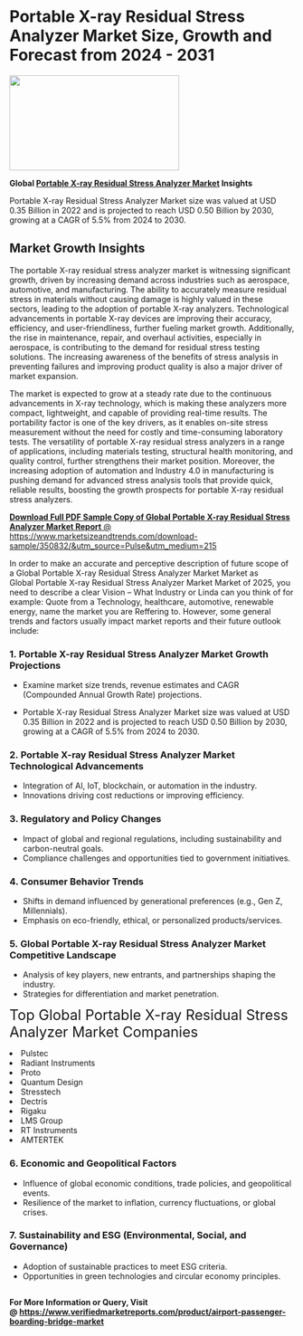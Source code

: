 <H1>Portable X-ray Residual Stress Analyzer Market Size, Growth and Forecast from 2024 - 2031</H1><img class="aligncenter size-medium wp-image-584254" src="https://thirdeyenews.in/wp-content/uploads/2024/09/Global-Market-Research-300x168.jpeg" alt="" width="300" height="168" /><p><strong>Global&nbsp;<a href="https://www.marketsizeandtrends.com/download-sample/350832/&amp;utm_source=Pulse&amp;utm_medium=215">Portable X-ray Residual Stress Analyzer Market</a> Insights</strong></p><p>Portable X-ray Residual Stress Analyzer Market size was valued at USD 0.35 Billion in 2022 and is projected to reach USD 0.50 Billion by 2030, growing at a CAGR of 5.5% from 2024 to 2030.</p><p><h2>Market Growth Insights</h2> <p>The portable X-ray residual stress analyzer market is witnessing significant growth, driven by increasing demand across industries such as aerospace, automotive, and manufacturing. The ability to accurately measure residual stress in materials without causing damage is highly valued in these sectors, leading to the adoption of portable X-ray analyzers. Technological advancements in portable X-ray devices are improving their accuracy, efficiency, and user-friendliness, further fueling market growth. Additionally, the rise in maintenance, repair, and overhaul activities, especially in aerospace, is contributing to the demand for residual stress testing solutions. The increasing awareness of the benefits of stress analysis in preventing failures and improving product quality is also a major driver of market expansion.</p> <p><a href="#"></a></p> <p>The market is expected to grow at a steady rate due to the continuous advancements in X-ray technology, which is making these analyzers more compact, lightweight, and capable of providing real-time results. The portability factor is one of the key drivers, as it enables on-site stress measurement without the need for costly and time-consuming laboratory tests. The versatility of portable X-ray residual stress analyzers in a range of applications, including materials testing, structural health monitoring, and quality control, further strengthens their market position. Moreover, the increasing adoption of automation and Industry 4.0 in manufacturing is pushing demand for advanced stress analysis tools that provide quick, reliable results, boosting the growth prospects for portable X-ray residual stress analyzers. <p><a href="#"></p><p><span class=""><strong>Download Full PDF Sample Copy of Global Portable X-ray Residual Stress Analyzer Market Report</strong> @ <a href="https://www.marketsizeandtrends.com/download-sample/350832/&amp;utm_source=Pulse&amp;utm_medium=215" target="_blank">https://www.marketsizeandtrends.com/download-sample/350832/&amp;utm_source=Pulse&amp;utm_medium=215</a></span></p><p>In order to make an accurate and perceptive description of future scope of a Global&nbsp;Portable X-ray Residual Stress Analyzer Market Market as Global&nbsp;Portable X-ray Residual Stress Analyzer Market Market of 2025, you need to describe a clear Vision &ndash; What Industry or Linda can you think of for example: Quote from a Technology, healthcare, automotive, renewable energy, name the market you are Reffering to. However, some general trends and factors usually impact market reports and their future outlook include:</p><h3>1.&nbsp;<strong>Portable X-ray Residual Stress Analyzer Market Growth Projections</strong></h3><ul><li>Examine market size trends, revenue estimates and CAGR (Compounded Annual Growth Rate) projections.</li><li><p>Portable X-ray Residual Stress Analyzer Market size was valued at USD 0.35 Billion in 2022 and is projected to reach USD 0.50 Billion by 2030, growing at a CAGR of 5.5% from 2024 to 2030.</p></li></ul><h3>2.&nbsp;<strong>Portable X-ray Residual Stress Analyzer Market Technological Advancements</strong></h3><ul><li>Integration of AI, IoT, blockchain, or automation in the industry.</li><li>Innovations driving cost reductions or improving efficiency.</li></ul><h3>3.&nbsp;<strong>Regulatory and Policy Changes</strong></h3><ul><li>Impact of global and regional regulations, including sustainability and carbon-neutral goals.</li><li>Compliance challenges and opportunities tied to government initiatives.</li></ul><h3>4.&nbsp;<strong>Consumer Behavior Trends</strong></h3><ul><li>Shifts in demand influenced by generational preferences (e.g., Gen Z, Millennials).</li><li>Emphasis on eco-friendly, ethical, or personalized products/services.</li></ul><h3>5.&nbsp;<strong>Global Portable X-ray Residual Stress Analyzer Market Competitive Landscape</strong></h3><ul><li>Analysis of key players, new entrants, and partnerships shaping the industry.</li><li>Strategies for differentiation and market penetration.</li></ul><p data-pm-slice="1 1 []"><span style="color: inherit; font-family: inherit; font-size: 25px;">Top Global Portable X-ray Residual Stress Analyzer Market Companies</span></p><div class="" data-test-id=""><p><li>Pulstec</li><li> Radiant Instruments</li><li> Proto</li><li> Quantum Design</li><li> Stresstech</li><li> Dectris</li><li> Rigaku</li><li> LMS Group</li><li> RT Instruments</li><li> AMTERTEK</li></p></div><h3>6.&nbsp;<strong>Economic and Geopolitical Factors</strong></h3><ul><li>Influence of global economic conditions, trade policies, and geopolitical events.</li><li>Resilience of the market to inflation, currency fluctuations, or global crises.</li></ul><h3>7.&nbsp;<strong>Sustainability and ESG (Environmental, Social, and Governance)</strong></h3><ul><li>Adoption of sustainable practices to meet ESG criteria.</li><li>Opportunities in green technologies and circular economy principles.</li></ul><h2><strong style="font-size: 14px;">For More Information or Query, Visit @&nbsp;</strong><a style="background-color: #ffffff; font-size: 14px;" href="https://www.marketsizeandtrends.com/report/portable-x-ray-residual-stress-analyzer-market/" target="_blank">https://www.verifiedmarketreports.com/product/airport-passenger-boarding-bridge-market</a></h2>
